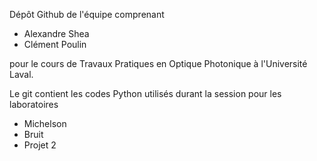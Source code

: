 Dépôt Github de l'équipe comprenant
- Alexandre Shea
- Clément Poulin
  

pour le cours de Travaux Pratiques en Optique Photonique à l'Université Laval.

Le git contient les codes Python utilisés durant la session pour les laboratoires
- Michelson
- Bruit
- Projet 2
  
